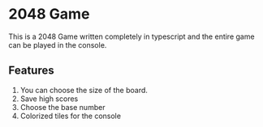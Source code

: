 # 2048 Game

This is a 2048 Game written completely in typescript and the entire game can be played in the console.

## Features

1. You can choose the size of the board.
2. Save high scores
3. Choose the base number
4. Colorized tiles for the console
